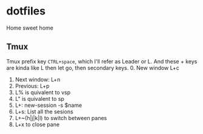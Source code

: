 # dotfiles
Home sweet home


## Tmux
Tmux prefix key `CTRL+space`, which I'll refer as Leader or L. And these + keys are kinda like L then let go, then secondary keys.
0. New window L+c
1. Next window: L+n
2. Previous: L+p
3. L% is quivalent to vsp
4. L" is quivalent to sp
5. L+: new-session -s $name
6. L+s: List all the sesions
7. L+~(h|j|k|l) to switch between panes
8. L+x to close pane
